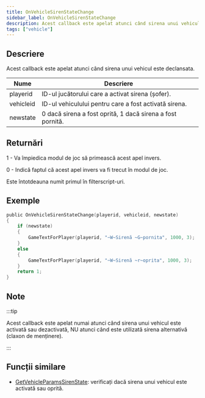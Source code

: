 ```yaml
---
title: OnVehicleSirenStateChange
sidebar_label: OnVehicleSirenStateChange
description: Acest callback este apelat atunci când sirena unui vehicul este declansata.
tags: ["vehicle"]
---
```


<VersionWarn name='callback' version='SA-MP 0.3.7' />

## Descriere

Acest callback este apelat atunci când sirena unui vehicul este declansata.

| Nume      | Descriere                                                 |
| --------- | --------------------------------------------------------- |
| playerid  | ID-ul jucătorului care a activat sirena (șofer).          |
| vehicleid | ID-ul vehiculului pentru care a fost activată sirena.     |
| newstate  | 0 dacă sirena a fost oprită, 1 dacă sirena a fost pornită. |

## Returnări

1 - Va împiedica modul de joc să primească acest apel invers.

0 - Indică faptul că acest apel invers va fi trecut în modul de joc.

Este întotdeauna numit primul în filterscript-uri.

## Exemple

```c
public OnVehicleSirenStateChange(playerid, vehicleid, newstate)
{
    if (newstate)
    {
        GameTextForPlayer(playerid, "~W~Sirenă ~G~pornita", 1000, 3);
    }
    else
    {
        GameTextForPlayer(playerid, "~W~Sirenă ~r~oprita", 1000, 3);
    }
    return 1;
}
```

## Note

:::tip

Acest callback este apelat numai atunci când sirena unui vehicul este activată sau dezactivată, NU atunci când este utilizată sirena alternativă (claxon de menținere).

:::

## Funcții similare

- [GetVehicleParamsSirenState](../functions/GetVehicleParamsSirenState): verificați dacă sirena unui vehicul este activată sau oprită.
